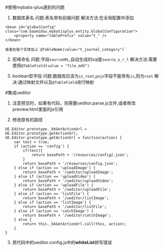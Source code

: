 #使用mybatis-plus遇到的问题
1. 数据库表名
问题:表名带有前缀问题
解决方法:在全局配置中添加
```
<bean id="globalConfig" class="com.baomidou.mybatisplus.entity.GlobalConfiguration">
    <property name="tablePrefix" value="t_" />
</bean>
```
	或者在每个实体加上`@TableName(value="t_journal_category")`
2. 驼峰命名
问题:字段`sourceURL`,自动生成的sql是`source_u_r_l`
解决方法:需要使用`@TableField(value = "file_md5")`

3. boolean型字段
问题:数据库应该为`is_root`,`pojo`字段不能带有`is`,则为`root`
解决:通过映射文件以及`@TableField`进行映射

#集成ueditor
1. 注意预览时，如果有代码，则需要ueditor.parse.js文件,或者修改preview.html里面的js引用

2. 修改原有的路径
```
UE.Editor.prototype._bkGetActionUrl = UE.Editor.prototype.getActionUrl;
UE.Editor.prototype.getActionUrl = function(action) {
	var test = true;
	if (action == 'config') {
		if(test){
			return basePath + '/resources/config2.json';
		}
		return basePath + '/resources/config.json';
	} else if (action == 'uploadImage') {
		return basePath + '/ueditor/uploadImage';
	} else if (action == 'uploadVideo') {
		return basePath + '/ueditor/uploadVideo';
	} else if (action == 'uploadFile') {
		return basePath + '/ueditor/uploadFile';
	} else if (action == 'listFile') {
		return basePath + '/ueditor/listImage';
	} else if (action == 'listImage') {
		return basePath + '/ueditor/listFile';
	} else if (action == 'catchImage') {
		return basePath + '/ueditor/catchImage';
	} else {
		return this._bkGetActionUrl.call(this, action);
	}
}
```

3. 原代码中的ueditor.config.js中的**whiteList**拼写错误